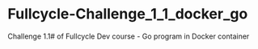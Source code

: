 # Fullcycle-Challenge_1_1_docker_go
Challenge 1.1# of Fullcycle Dev course - Go program in Docker container

